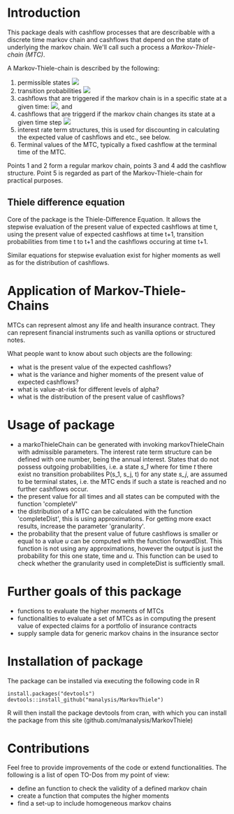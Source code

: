 # Introduction
This package deals with cashflow processes that are describable with a discrete time markov chain and cashflows that depend on the state of underlying the markov chain. We'll call such a process a *Markov-Thiele-chain (MTC)*.


A Markov-Thiele-chain is described by the following:
1. permissible states  <img src="https://render.githubusercontent.com/render/math?math=s_1, s_2, s_3, ..., s_n">
2. transition probabilities <img src="https://render.githubusercontent.com/render/math?math=P(s_i, s_j, t)">
3. cashflows that are triggered if the markov chain is in a specific state at a given time: <img src="https://render.githubusercontent.com/render/math?math=\text{payoffPre}(s_i, t)">, and 
4. cashflows that are triggerd if the markov chain changes its state at a given time step <img src="https://render.githubusercontent.com/render/math?math=\text{payoffPost}(s_i, s_j, t)">
5. interest rate term structures, this is used for discounting in calculating the expected value of cashflows and etc., see below.
6. Terminal values of the MTC, typically a fixed cashflow at the terminal time of the MTC.

Points 1 and 2 form a regular markov chain, points 3 and 4 add the cashflow structure. Point 5 is regarded as part of the Markov-Thiele-chain for practical purposes. 

## Thiele difference equation
Core of the package is the Thiele-Difference Equation. It allows the stepwise evaluation of the present value of expected cashflows at time t, using the present value of expected cashflows at time t+1, transition probabilities from time t to t+1 and the cashflows occuring at time t+1.

Similar equations for stepwise evaluation exist for higher moments as well as for the distribution of cashflows.

# Application of Markov-Thiele-Chains

MTCs can represent almost any life and health insurance contract. They can represent financial instruments such as vanilla options or structured notes. 

What people want to know about such objects are the following:
- what is the present value of the expected cashflows?
- what is the variance and higher moments of the present value of expected cashflows?
- what is value-at-risk for different levels of alpha?
- what is the distribution of the present value of cashflows?

# Usage of package

- a markoThieleChain can be generated with invoking markovThieleChain with admissible parameters. The interest rate term structure can be defined with one number, being the annual interest. States that do not possess outgoing probabilities, i.e. a state *s_1* where for time *t* there exist no transition probabilites P(s_1, s_j, t) for any state *s_j*, are assumed to be terminal states, i.e. the MTC ends if such a state is reached and no further cashflows occur.
- the present value for all times and all states can be computed with the function 'completeV'
- the distribution of a MTC can be calculated with the function 'completeDist', this is using approximations. For getting more exact results, increase the parameter 'granularity'.
- the probability that the present value of future cashflows is smaller or equal to a value *u* can be computed with the function forwardDist. This function is not using any approximations, however the output is just the probability for this one state, time and *u*. This function can be used to check whether the granularity used in completeDist is sufficiently small.


# Further goals of this package
- functions to evaluate the higher moments of MTCs
- functionalities to evaluate a set of MTCs as in computing the present value of expected claims for a portfolio of insurance contracts
- supply sample data for generic markov chains in the insurance sector

# Installation of package
The package can be installed via executing the following code in R

    install.packages("devtools")
    devtools::install_github("manalysis/MarkovThiele")
    
R will then install the package devtools from cran, with which you can install the package from this site (github.com/manalysis/MarkovThiele)

# Contributions 
Feel free to provide improvements of the code or extend functionalities. The following is a list of open TO-Dos from my point of view:
- define an function to check the validity of a defined markov chain
- create a function that computes the higher moments
- find a set-up to include homogeneous markov chains
